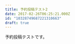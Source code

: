 ```yaml
---
title: 予約投稿テスト2
date: 2017-02-26T06:25:21.000Z
id: "10328749687221310663"
draft: true
---
```

予約投稿テストです。
